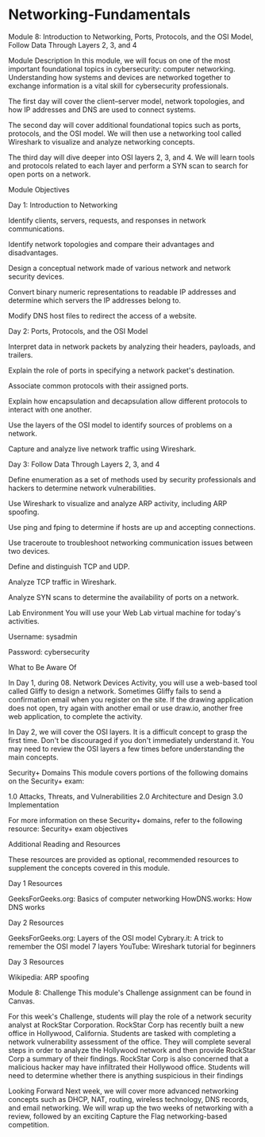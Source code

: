# Networking-Fundamentals
Module 8: Introduction to Networking, Ports, Protocols, and the OSI Model, Follow Data Through Layers 2, 3, and 4

Module Description
In this module, we will focus on one of the most important foundational topics in cybersecurity: computer networking. Understanding how systems and devices are networked together to exchange information is a vital skill for cybersecurity professionals.

The first day will cover the client–server model, network topologies, and how IP addresses and DNS are used to connect systems.

The second day will cover additional foundational topics such as ports, protocols, and the OSI model. We will then use a networking tool called Wireshark to visualize and analyze networking concepts.

The third day will dive deeper into OSI layers 2, 3, and 4. We will learn tools and protocols related to each layer and perform a SYN scan to search for open ports on a network.

Module Objectives
  
Day 1: Introduction to Networking

Identify clients, servers, requests, and responses in network communications.

Identify network topologies and compare their advantages and disadvantages.

Design a conceptual network made of various network and network security devices.

Convert binary numeric representations to readable IP addresses and determine which servers the IP addresses belong to.

Modify DNS host files to redirect the access of a website.

Day 2: Ports, Protocols, and the OSI Model

Interpret data in network packets by analyzing their headers, payloads, and trailers.

Explain the role of ports in specifying a network packet's destination.

Associate common protocols with their assigned ports.

Explain how encapsulation and decapsulation allow different protocols to interact with one another.

Use the layers of the OSI model to identify sources of problems on a network.

Capture and analyze live network traffic using Wireshark.

Day 3: Follow Data Through Layers 2, 3, and 4

Define enumeration as a set of methods used by security professionals and hackers to determine network vulnerabilities.

Use Wireshark to visualize and analyze ARP activity, including ARP spoofing.

Use ping and fping  to determine if hosts are up and accepting connections.

Use traceroute to troubleshoot networking communication issues between two devices.

Define and distinguish TCP and UDP.

Analyze TCP traffic in Wireshark.

Analyze SYN scans to determine the availability of ports on a network.

Lab Environment
You will use your Web Lab virtual machine for today's activities.

Username: sysadmin

Password: cybersecurity

What to Be Aware Of

In Day 1, during 08. Network Devices Activity, you will use a web-based tool called Gliffy to design a network. Sometimes Gliffy fails to send a confirmation email when you register on the site. If the drawing application does not open, try again with another email or use draw.io, another free web application, to complete the activity.

In Day 2, we will cover the OSI layers. It is a difficult concept to grasp the first time. Don't be discouraged if you don't immediately understand it. You may need to review the OSI layers a few times before understanding the main concepts.

Security+ Domains
This module covers portions of the following domains on the Security+ exam:

1.0 Attacks, Threats, and Vulnerabilities
2.0 Architecture and Design
3.0 Implementation

For more information on these Security+ domains, refer to the following resource: Security+ exam objectives

Additional Reading and Resources

These resources are provided as optional, recommended resources to supplement the concepts covered in this module.

Day 1 Resources

GeeksForGeeks.org: Basics of computer networking
HowDNS.works: How DNS works

Day 2 Resources

GeeksForGeeks.org: Layers of the OSI model
Cybrary.it: A trick to remember the OSI model 7 layers
YouTube: Wireshark tutorial for beginners

Day 3 Resources

Wikipedia: ARP spoofing

Module 8: Challenge
This module's Challenge assignment can be found in Canvas.

For this week's Challenge, students will play the role of a network security analyst at RockStar Corporation. RockStar Corp has recently built a new office in Hollywood, California. Students are tasked with completing a network vulnerability assessment of the office.  They will complete several steps in order to analyze the Hollywood network and then provide RockStar Corp a summary of their findings.  RockStar Corp is also concerned that a malicious hacker may have infiltrated their Hollywood office. Students will need to determine whether there is anything suspicious in their findings

Looking Forward
Next week, we will cover more advanced networking concepts such as DHCP, NAT, routing, wireless technology, DNS records, and email networking. We will wrap up the two weeks of networking with a review, followed by an exciting Capture the Flag networking-based competition.
